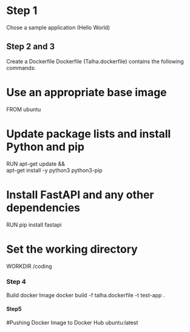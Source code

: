# Step 1
Chose a sample application (Hello World)
## Step 2 and 3
Create a Dockerfile 
Dockerfile (Talha.dockerfile) contains the following commands:
# Use an appropriate base image
FROM ubuntu

# Update package lists and install Python and pip
RUN apt-get update && \
 apt-get install -y python3 python3-pip
 
# Install FastAPI and any other dependencies
RUN pip install fastapi

# Set the working directory
WORKDIR /coding

### Step 4
Build docker Image
docker build -f talha.dockerfile -t test-app .

#### Step5
#Pushing Docker Image to Docker Hub
ubuntu:latest

